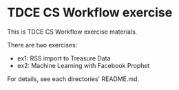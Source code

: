 # TDCE CS Workflow exercise

This is TDCE CS Workflow exercise materials.

There are two exercises:

- ex1: RSS import to Treasure Data
- ex2: Machine Learning with Facebook Prophet

For details, see each directories' README.md.
